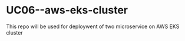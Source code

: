 # UC06--aws-eks-cluster
This repo will be used for deploywent of two microservice on AWS EKS cluster

